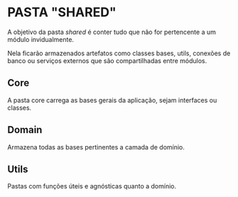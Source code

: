 # PASTA "SHARED"

A objetivo da pasta _shared_ é conter tudo que não for pertencente a um módulo invidualmente.

Nela ficarão armazenados artefatos como classes bases, utils, conexões de banco ou serviços externos que são compartilhadas entre módulos.

## Core

A pasta core carrega as bases gerais da aplicação, sejam interfaces ou classes.

## Domain

Armazena todas as bases pertinentes a camada de domínio.

## Utils

Pastas com funções úteis e agnósticas quanto a domínio.
